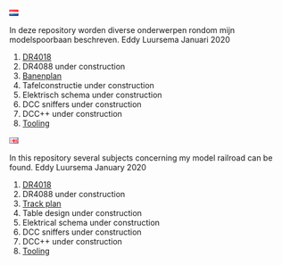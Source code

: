 ![Nederlandse vlag](./images/nl.gif)

In deze repository worden diverse onderwerpen rondom mijn modelspoorbaan beschreven.
Eddy Luursema Januari 2020

1. [DR4018](/DR4018/README.md)
2. DR4088 under construction
3. [Banenplan](/Track/README.md)
4. Tafelconstructie under construction
5. Elektrisch schema under construction
6. DCC sniffers under construction
7. DCC++ under construction
8. [Tooling](./Tooling.md)

![English flag](./images/gb.gif)

In this repository several subjects concerning my model railroad can be found.
Eddy Luursema January 2020

1. [DR4018](/DR4018/README.md)
2. DR4088 under construction
3. [Track plan](/Track/README.md)
4. Table design under construction
5. Elektrical schema under construction
6. DCC sniffers under construction
7. DCC++ under construction
8. [Tooling](./Tooling.md)
